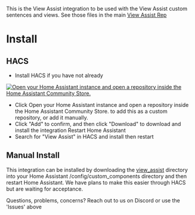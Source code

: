 This is the View Assist integration to be used with the View Assist custom sentences and views.  See those files in the main [View Assist Rep](https://github.com/dinki/View-Assist)

# Install

## HACS
* Install HACS if you have not already

[![Open your Home Assistant instance and open a repository inside the Home Assistant Community Store.](https://my.home-assistant.io/badges/hacs_repository.svg)](https://my.home-assistant.io/redirect/hacs_repository/?owner=dinki&repository=https%3A%2F%2Fgithub.com%2Fdinki%2Fview_assist_integration)

* Click Open your Home Assistant instance and open a repository inside the Home Assistant Community Store. 
to add this as a custom repository, or add it manually.
* Click "Add" to confirm, and then click "Download" to download and install the integration
Restart Home Assistant
* Search for "View Assist" in HACS and install then restart

## Manual Install

This integration can be installed by downloading the [view_assist](https://github.com/dinki/view_assist_integration/tree/main/custom_components) directory into your Home Assistant /config/custom_components directory and then restart Home Assistant.  We have plans to make this easier through HACS but are waiting for acceptance.

Questions, problems, concerns?  Reach out to us on Discord or use the 'Issues' above
